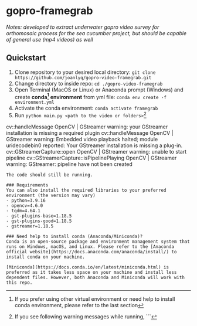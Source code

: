 # gopro-framegrab

 *Notes: developed to extract underwater gopro video survey for orthomosaic process for the sea cucumber project, but should be capable of general use (mp4 videos) as well*

## Quickstart
1. Clone repository to your desired local directory: `git clone https://github.com/joanlyq/gopro-video-framegrab.git`
2. Change directory to inside repo: `cd ./gopro-video-framegrab`
3. Open Terminal (MacOS or Linux) or Anaconda prompt (Windows) and create **conda[^1] environment** from yml file: `conda env create -f environment.yml`
4. Activate the conda environment: `conda activate framegrab`
5. Run `python main.py <path to the video or folders>`[^2]

[^1]: If you prefer using other virtual environment or need help to install conda environment, please refer to the last section
[^2]: If you see following warning messages while running, ```

 cv::handleMessage OpenCV | GStreamer warning: your GStreamer installation is missing a required plugin
 cv::handleMessage OpenCV | GStreamer warning: Embedded video playback halted; module uridecodebin0 reported: Your GStreamer installation is missing a plug-in.
 cv::GStreamerCapture::open OpenCV | GStreamer warning: unable to start pipeline
 cv::GStreamerCapture::isPipelinePlaying OpenCV | GStreamer warning: GStreamer: pipeline have not been created

```
The code should still be running. 

### Requirements
You can also install the required libraries to your preferred environment (the version may vary)
- python=3.9.16
- opencv=4.6.0
- tqdm=4.64.1
- gst-plugins-base=1.18.5
- gst-plugins-good=1.18.5
- gstreamer=1.18.5

### Need help to install conda (Anaconda/Miniconda)?
Conda is an open-source package and environment management system that runs on Windows, macOS, and Linux. Please refer to the [Anaconda official website](https://docs.anaconda.com/anaconda/install/) to install conda on your machine. 

[Miniconda](https://docs.conda.io/en/latest/miniconda.html) is preferred as it takes less space on your machine and install less dependent files. However, both Anaconda and Miniconda will work with this repo.